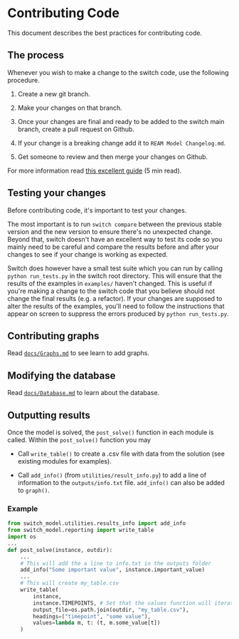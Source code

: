 # Contributing Code

This document describes the best practices for contributing code.

## The process

Whenever you wish to make a change to the switch code, use the following
procedure.

1. Create a new git branch.

2. Make your changes on that branch.

3. Once your changes are final and ready to be added to the switch main
branch, create a pull request on Github.
   
4. If your change is a breaking change add it to `REAM Model Changelog.md`.
   
5. Get someone to review and then merge your changes on Github.

For more information read [this excellent guide](https://guides.github.com/introduction/flow/) (5 min read).

## Testing your changes

Before contributing code, it's important to test your changes.

The most important is to run `switch compare` between the previous stable version and the new version
to ensure there's no unexpected change. Beyond that, switch doesn't have an 
excellent way to test its code so you mainly need to be careful and compare 
the results before and after your changes to see if your change is working 
as expected. 

Switch does however have a small test suite which you can run by calling
`python run_tests.py` in the switch root directory. This will ensure
that the results of the examples in `examples/` haven't changed. This is
useful if you're making a change to the switch code that you believe should 
not change the final results (e.g. a refactor). If your changes are
supposed to alter the results of the examples, you'll need
to follow the instructions that appear on screen to suppress the errors
produced by `python run_tests.py`.

## Contributing graphs

Read [`docs/Graphs.md`](./Graphs.md) to see learn to add graphs.

## Modifying the database

Read [`docs/Database.md`](./Database.md) to learn about the database.

## Outputting results

Once the model is solved, the `post_solve()` function in each module is called.
Within the `post_solve()` function you may 

- Call `write_table()` to create
a .csv file with data from the solution (see existing modules for examples).
  
- Call `add_info()` (from `utilities/result_info.py`) to add a line 
of information to the `outputs/info.txt` file. `add_info()` can also be added to `graph()`.

### Example

```python
from switch_model.utilities.results_info import add_info
from switch_model.reporting import write_table
import os
...
def post_solve(instance, outdir):
    ...
    # This will add the a line to info.txt in the outputs folder
    add_info("Some important value", instance.important_value)
    ...
    # This will create my_table.csv
    write_table(
        instance, 
        instance.TIMEPOINTS, # Set that the values function will iterate over
        output_file=os.path.join(outdir, "my_table.csv"),
        headings=("timepoint", "some value"),
        values=lambda m, t: (t, m.some_value[t])
    )
```